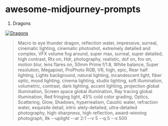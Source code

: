 # awesome-midjourney-prompts

1. Dragons

[![Dragons](https://pbs.twimg.com/media/Fs3_4kmXwAA9oIN?format=jpg&name=360x360)](https://twitter.com/icreatelife/status/1643251002689069057?s=20)
> Macro to eye thunder dragon, reflection water, impressive, surreal, cinematic lighting, cinematic photoshot, extremely detailed and complex, VFX volume fog around, super max, surreal, super detailed, high contrast, Rtx on, Hdr, photography, realistic, dof on, fov on, motion blur, lens flares on, 50mm Prime f/1.8, White balance, Super resolution, Megapixel, ProPhoto RGB, VR, high, epic, Rear half lighting, Lights background, natural lighting, incandescent light, fiber optic, mood lighting, cinema lighting, studio lighting, soft illumination, volumetric, contrast, dark lighting, accent lighting, projection global illumination, Screen space global illumination, Ray tracing global illumination, Red fringing light, 45% cold color grading, Optics, Scattering, Glow, Shadows, hyperrealism, Caustic water, refraction water, exquisite detail, intric ately-detailed, ultra-detailed photography, high-sharpness, high reflection, award-winning photograph, 8k --uplight --ar 2:1 --v 5 --q 5 --s 500
